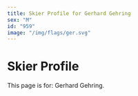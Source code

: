```yaml
---
title: Skier Profile for Gerhard Gehring
sex: "M"
id: "959"
image: "/img/flags/ger.svg" 
---
```


# Skier Profile

This page is for: Gerhard Gehring.
    